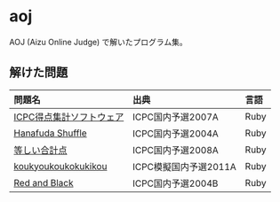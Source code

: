 # aoj

AOJ (Aizu Online Judge) で解いたプログラム集。

## 解けた問題

問題名|出典|言語
:--|:--|:--
[ICPC得点集計ソフトウェア](https://github.com/nyamadori/aoj/blob/master/icpc_domestic_2007/A.rb)|ICPC国内予選2007A|Ruby
[Hanafuda Shuffle](https://github.com/nyamadori/aoj/blob/master/icpc_domestic_2004/A.rb)|ICPC国内予選2004A|Ruby
[等しい合計点](https://github.com/nyamadori/aoj/blob/master/icpc_domestic_2008/A.rb)|ICPC国内予選2008A|Ruby
[koukyoukoukokukikou](https://github.com/nyamadori/aoj/blob/master/icpc_domestic_mock_2011/A.rb)|ICPC模擬国内予選2011A|Ruby
[Red and Black](https://github.com/nyamadori/aoj/blob/master/icpc_domestic_2004/B.rb)|ICPC国内予選2004B|Ruby
